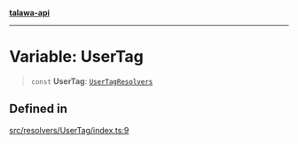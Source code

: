 [**talawa-api**](../../../README.md)

***

# Variable: UserTag

> `const` **UserTag**: [`UserTagResolvers`](../../../types/generatedGraphQLTypes/type-aliases/UserTagResolvers.md)

## Defined in

[src/resolvers/UserTag/index.ts:9](https://github.com/Suyash878/talawa-api/blob/f376d03c37e9acd046e7cc983947432c95f74442/src/resolvers/UserTag/index.ts#L9)

